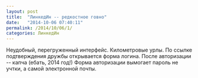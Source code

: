 ```yaml
---
layout: post
title:  "ЛинкедИн -- редкостное говно"
date:   "2014-10-06 07:40:11"
permalink: /2014/10/06/1/
categories: ЛинкедИн
---
```

Неудобный, перегруженный интерфейс.
Километровые урлы.
По ссылке подтверждения дружбы открывается форма логина.
После авторизации -- капча (ебать, 2014 год!)
Форма авторизации вымогает пароль не учтки, а самой электронной почты.


